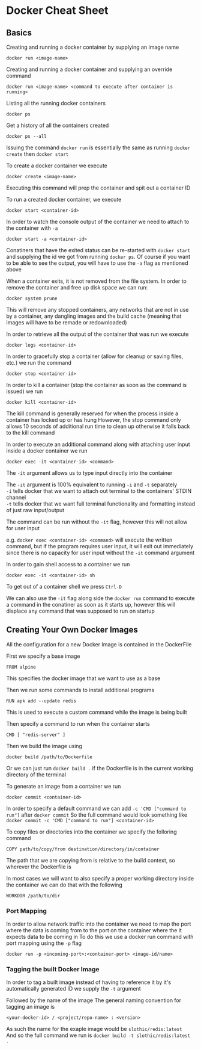 # Docker Cheat Sheet


## Basics
Creating and running a docker container by supplying an image name
```
docker run <image-name>
```

Creating and running a docker container and supplying an override command
```
docker run <image-name> <command to execute after container is running>
```

Listing all the running docker containers
```
docker ps
```

Get a history of all the containers created
```
docker ps --all
```

Issuing the command `docker run` is essentially the same as running
`docker create` then `docker start`

To create a docker container we execute
```
docker create <image-name>
```

Executing this command will prep the container and spit out a container ID

To run a created docker container, we execute
```
docker start <container-id>
```

In order to watch the console output of the container we need to attach to the container with `-a`
```
docker start -a <container-id>
```

Conatiners that have the exited status can be re-started with `docker start` and supplying the id
we got from running `docker ps`. Of course if you want to be able to see the output, you will have
to use the `-a` flag as mentioned above

When a container exits, it is not removed from the file system. In order to remove the container and
free up disk space we can run:
```
docker system prune
```

This will remove any stopped containers, any networks that are not in use by a container, any dangling images
and the build cache (meaning that images will have to be remade or redownloaded)

In order to retrieve all the output of the container that was run we execute
```
docker logs <container-id>
```

In order to gracefully stop a container (allow for cleanup or saving files, etc.) we run the command
```
docker stop <container-id>
```

In order to kill a container (stop the container as soon as the command is issued) we run
```
docker kill <container-id>
```

The kill command is generally reserved for when the process inside a container has locked up or has hung
However, the stop command only allows 10 seconds of additional run time to clean up otherwise it falls back
to the kill command

In order to execute an additional command along with attaching user input inside a docker container we run
```
docker exec -it <container-id> <command>
```

The `-it` argument allows us to type input directly into the container

The `-it` argument is 100% equivalent to running `-i` and `-t` separately <br>
`-i` tells docker that we want to attach out terminal to the containers' STDIN channel <br>
`-t` tells docker that we want full terminal functionality and formatting instead of just raw input/output

The command can be run without the `-it` flag, however this will not allow for user input

e.g. `docker exec <container-id> <command>` will execute the written command, but if the program requires user
input, it will exit out immediately since there is no capacity for user input without the `-it` command argument

In order to gain shell access to a container we run
```
docker exec -it <container-id> sh
```

To get out of a container shell we press `Ctrl-D`

We can also use the `-it` flag along side the `docker run` command to execute a command in the conatiner as soon
as it starts up, however this will displace any command that was supposed to run on startup

## Creating Your Own Docker Images

All the configuration for a new Docker Image is contained in the DockerFile

First we specify a base image
```
FROM alpine
```

This specifies the docker image that we want to use as a base

Then we run some commands to install additional programs
```
RUN apk add --update redis
```

This is used to execute a custom command while the image is being built

Then specify a command to run when the container starts
```
CMD [ "redis-server" ]
```

Then we build the image using 
```
docker build /path/to/Dockerfile
```
Or we can just run `docker build .` if the Dockerfile is in the current working directory of the terminal

To generate an image from a container we run
```
docker commit <container-id>
```

In order to specify a default command we can add `-c 'CMD ["command to run"]` after `docker commit`
So the full command would look something like `docker commit -c 'CMD ["command to run"] <container-id>`

To copy files or directories into the container we specify the folloring command
```
COPY path/to/copy/from destination/directory/in/container
```
The path that we are copying from is relative to the build context, so wherever the Dockerfile is

In most cases we will want to also specify a proper working directory inside the container
we can do that with the following
```
WORKDIR /path/to/dir
```

### Port Mapping

In order to allow network traffic into the container we need to map the port where the data is coming from
to the port on the container where the it expects data to be coming in
To do this we use a docker run command with port mapping using the `-p` flag
```
docker run -p <incoming-port>:<container-port> <image-id/name>
```

### Tagging the built Docker Image

In order to tag a built image instead of having to reference it by it's automatically generated ID we supply the `-t` argument

Followed by the name of the image
The general naming convention for tagging an image is 
```
<your-docker-id> / <project/repo-name> : <version>
```
As such the name for the exaple image would be `slothic/redis:latest` <br>
And so the full command we run is `docker build -t slothic/redis:latest .` <br>


